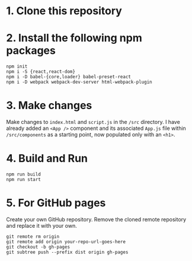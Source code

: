# 1. Clone this repository

# 2. Install the following npm packages

```
npm init
npm i -S {react,react-dom}
npm i -D babel-{core,loader} babel-preset-react
npm i -D webpack webpack-dev-server html-webpack-plugin
```

# 3. Make changes

Make changes to `index.html` and `script.js` in the `/src` directory. I have already added an `<App />` component and its associated `App.js` file within `/src/components` as a starting point, now populated only with an `<h1>`.

# 4. Build and Run

```
npm run build
npm run start
```
# 5. For GitHub pages

Create your own GitHub repository. Remove the cloned remote repository and replace it with your own. 

```
git remote rm origin
git remote add origin your-repo-url-goes-here
git checkout -b gh-pages
git subtree push --prefix dist origin gh-pages
```
